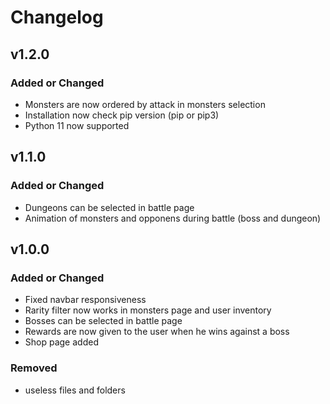 # Changelog

## v1.2.0

### Added or Changed
- Monsters are now ordered by attack in monsters selection
- Installation now check pip version (pip or pip3)
- Python 11 now supported


## v1.1.0

### Added or Changed
- Dungeons can be selected in battle page
- Animation of monsters and opponens during battle (boss and dungeon)


## v1.0.0

### Added or Changed
- Fixed navbar responsiveness
- Rarity filter now works in monsters page and user inventory
- Bosses can be selected in battle page
- Rewards are now given to the user when he wins against a boss
- Shop page added

### Removed

- useless files and folders
